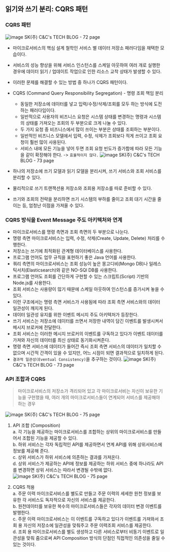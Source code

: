## 읽기와 쓰기 분리: CQRS 패턴

### CQRS 패턴
![image](https://user-images.githubusercontent.com/62865808/175801003-e13b6cbc-0c13-4be7-b578-a218c9958b3a.png)
SK(주) C&C's TECH BLOG - 72 page

* 마이크로서비스의 핵심 설계 철학인 서비스 별 데이터 저장소 패러다임을 채택한 모습이다.
* 서비스의 성능 향상을 위해 서비스 인스턴스를 스케일 아웃하여 여러 개로 실행한 경우에 데이터 읽기 / 업데이트 작업으로 인한 리소스 교착 상태가 발생할 수 있다.
* 이러한 문제를 해결할 수 있는 방법 중 하나가 CQRS 패턴이다.
* CQRS (Command Query Responsibility Segregation) - 명령 조회 책임 분리
  * 동일한 저장소에 데이터를 넣고 입력/수정/삭제/조회를 모두 하는 방식에 도전하는 패러다임이다.
  * 일반적으로 사용자의 비즈니스 요청은 시스템 상태를 변경하는 명령과 시스템의 상태를 가져오는 조회의 두 부분으로 크게 나눌 수 있다.
  * 두 가지 요청 중 비즈니스에서 많이 쓰이는 부분은 상태를 조회하는 부분이다.
  * 일반적인 비즈니스 모델에서 입력, 수정, 삭제가 조회보다 적게 쓰이고 조회 요청이 훨씬 많이 사용된다.
  * 서비스 내에 모든 기능을 넣어 두면 조회 요청 빈도가 증가함에 따라 모든 기능을 같이 확장해야 한다. -> `효율적이지 않다.`
  ![image](https://user-images.githubusercontent.com/62865808/175801094-afec5be5-84b2-4186-86a7-b4845737a4e8.png)
SK(주) C&C's TECH BLOG - 73 page

* 하나의 저장소에 쓰기 모델과 읽기 모델을 분리시켜, 쓰기 서비스와 조회 서비스를 분리할 수 있다.
* 물리적으로 쓰기 트랜잭션용 저장소와 조회용 저장소를 따로 준비할 수 있다.
* 쓰기와 조회의 전략을 분리하면 쓰기 시스템의 부하를 줄이고 조회 대기 시간을 줄이는 등, 엄청난 이점을 가져올 수 있다.

### CQRS 방식을 Event Message 주도 아키텍처와 연계
* 마이크로서비스를 명령 측면과 조회 측면의 두 부분으로 나눈다.
* 명령 측면 마이크로서비스는 입력, 수정, 삭제(Create, Update, Delete) 처리를 수행한다.
* 저장소는 쓰기에 최적화된 관계형 데이터베이스를 사용한다.
* 프로그램 언어도 업무 규칙을 표현하기 좋은 Java 언어를 사용한다.
* 쿼리 측면의 마이크로서비스는 조회 성능이 높은 몽고디비(Mongo DB)나 일레스틱서치(Elasticsearch)와 같은 NO-SQl DB를 사용한다.
* 프로그램 언어도 조회를 간단하게 구현할 수 있는 스크립트(Script) 기반의 Node.js를 사용한다.
* 조회 서비스는 사용량이 많기 때문에 스케일 아웃하여 인스턴스를 증가시켜 놓을 수 있다.
* 이런 구조에서는 명령 측면 서비스가 사용됨에 따라 조회 측면 서비스와의 데이터 일관성이 깨지게 된다.
* 데이터 일관성 유지를 위한 이벤트 메시지 주도 아키텍처가 등장한다.
* 쓰기 서비스는 저장소에 데이터를 쓰면서 저장한 내역이 담긴 이벤트를 발생시켜서 메시지 브로커에 전달한다.
* 조회 서비스는 이러한 메시지 브로커의 이벤트를 구독하고 있다가 이벤트 데이터를 가져와 자신의 데이터를 최신 상태로 동기화시켜준다.
* 명령 측면 서비스에 데이터가 들어간 즉시 조회 측면 서비스의 데이터가 일치할 수 없으며 시간적 간격이 있을 수 있지만, 어느 시점이 되면 결과적으로 일치하게 된다.
* `결과적 일관성(Eventual Consistency)`을 추구하는 것이다.
![image](https://user-images.githubusercontent.com/62865808/175801378-bdf5d516-e3a0-4f8c-a766-d6eb8c788a9d.png)
SK(주) C&C's TECH BLOG - 73 page

### API 조합과 CQRS
> 마이크로서비스의 저장소가 격리되어 있고 각 마이크로서비는 자신이 보유한 기능을 구현했을 때, 여러 개의 마이크로서비스들이 연계되어 서비스를 제공해야 하는 경우<br />

![image](https://user-images.githubusercontent.com/62865808/175801404-b436953f-8487-4a6d-8ef1-a2c8a7619063.png)
SK(주) C&C's TECH BLOG - 75 page

  1. API 조합 (Composition)<br />
    a. 각 기능을 제공하는 마이크로서비스를 조합하는 상위의 마이크로서비스를 만들어서 조합된 기능을 제공할 수 있다.<br />
    b. 하위 서비스는 각자 독립적인 API를 제공하면서 연계 API를 위해 상위서비스에 정보를 제공해 준다.<br />
    c. 상위 서비스가 하위 서비스에 의존하는 결과를 가져온다.<br />
    d. 상위 서비스가 제공하는 API에 정보를 제공하는 하위 서비스 중에 하나라도 API를 변경하면 상위 서비스는 따라서 변경될 수밖에 없다.<br />
    ![image](https://user-images.githubusercontent.com/62865808/175801666-083c920e-1e9e-49bf-89d9-06dd248696d3.png)
  SK(주) C&C's TECH BLOG - 75 page
  
  2. CQRS 적용<br />
    a. 주문 이력 마이크로서비스를 별도로 만들고 주문 이력의 세세한 원천 정보를 보유한 각 서비스도 독자적으로 자신의 서비스를 제공한다.<br />
    b. 원천데이터를 보유한 복수의 마이크로서비스들은 각자의 데이터 변경 이벤트를 발행한다.<br />
    c. 주문 이력 마이크로서비스는 이 이벤트를 구독하고 있다가 이벤트를 가져와서 조회 용 자신의 저장소에 일관성을 맞춰주고 주문 이력조회 서비스를 제공한다.<br />
    d. 조회 용 마이크로서비스를 별도 생성하고 다른 서비스로부터 비동기 이벤트로 일관성을 맞춰 줌으로써 API Composition 방식의 단점인 직접적인 의존성을 줄일 수 있는 것이다.<br />
    
    
